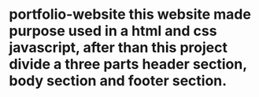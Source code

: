 # portfolio-website this website made purpose used in a html and css javascript, after than this project divide a three parts header section, body section and footer section.
